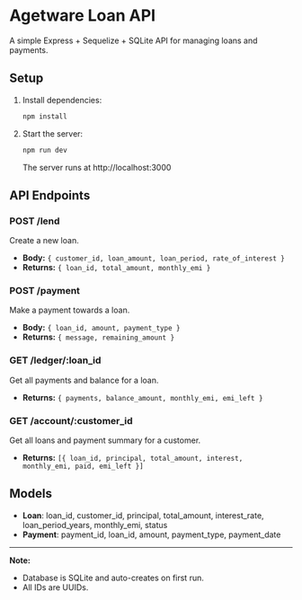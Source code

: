 # Agetware Loan API

A simple Express + Sequelize + SQLite API for managing loans and payments.

## Setup

1. Install dependencies:
   ```bash
   npm install
   ```
2. Start the server:
   ```bash
   npm run dev
   ```
   The server runs at http://localhost:3000

## API Endpoints

### POST /lend
Create a new loan.
- **Body:** `{ customer_id, loan_amount, loan_period, rate_of_interest }`
- **Returns:** `{ loan_id, total_amount, monthly_emi }`

### POST /payment
Make a payment towards a loan.
- **Body:** `{ loan_id, amount, payment_type }`
- **Returns:** `{ message, remaining_amount }`

### GET /ledger/:loan_id
Get all payments and balance for a loan.
- **Returns:** `{ payments, balance_amount, monthly_emi, emi_left }`

### GET /account/:customer_id
Get all loans and payment summary for a customer.
- **Returns:** `[{ loan_id, principal, total_amount, interest, monthly_emi, paid, emi_left }]`

## Models
- **Loan**: loan_id, customer_id, principal, total_amount, interest_rate, loan_period_years, monthly_emi, status
- **Payment**: payment_id, loan_id, amount, payment_type, payment_date

---

**Note:**
- Database is SQLite and auto-creates on first run.
- All IDs are UUIDs. 